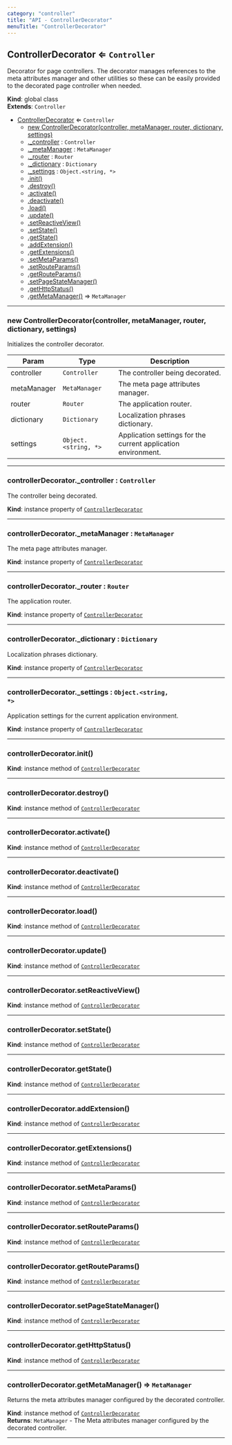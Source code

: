 ```yaml
---
category: "controller"
title: "API - ControllerDecorator"
menuTitle: "ControllerDecorator"
---
```


## ControllerDecorator ⇐ <code>Controller</code>&nbsp;<a name="ControllerDecorator" href="https://github.com/seznam/ima/blob/v17.7.9/packages/core/src/controller/ControllerDecorator.js#L21" target="_blank"><span class="icon"><i class="fas fa-external-link-alt fa-xs"></i></span></a>
Decorator for page controllers. The decorator manages references to the meta
attributes manager and other utilities so these can be easily provided to
the decorated page controller when needed.

**Kind**: global class  
**Extends**: <code>Controller</code>  

* [ControllerDecorator](#ControllerDecorator) ⇐ <code>Controller</code>
    * [new ControllerDecorator(controller, metaManager, router, dictionary, settings)](#new_ControllerDecorator_new)
    * [._controller](#ControllerDecorator+_controller) : <code>Controller</code>
    * [._metaManager](#ControllerDecorator+_metaManager) : <code>MetaManager</code>
    * [._router](#ControllerDecorator+_router) : <code>Router</code>
    * [._dictionary](#ControllerDecorator+_dictionary) : <code>Dictionary</code>
    * [._settings](#ControllerDecorator+_settings) : <code>Object.&lt;string, \*&gt;</code>
    * [.init()](#ControllerDecorator+init)
    * [.destroy()](#ControllerDecorator+destroy)
    * [.activate()](#ControllerDecorator+activate)
    * [.deactivate()](#ControllerDecorator+deactivate)
    * [.load()](#ControllerDecorator+load)
    * [.update()](#ControllerDecorator+update)
    * [.setReactiveView()](#ControllerDecorator+setReactiveView)
    * [.setState()](#ControllerDecorator+setState)
    * [.getState()](#ControllerDecorator+getState)
    * [.addExtension()](#ControllerDecorator+addExtension)
    * [.getExtensions()](#ControllerDecorator+getExtensions)
    * [.setMetaParams()](#ControllerDecorator+setMetaParams)
    * [.setRouteParams()](#ControllerDecorator+setRouteParams)
    * [.getRouteParams()](#ControllerDecorator+getRouteParams)
    * [.setPageStateManager()](#ControllerDecorator+setPageStateManager)
    * [.getHttpStatus()](#ControllerDecorator+getHttpStatus)
    * [.getMetaManager()](#ControllerDecorator+getMetaManager) ⇒ <code>MetaManager</code>


* * *

### new ControllerDecorator(controller, metaManager, router, dictionary, settings)&nbsp;<a name="new_ControllerDecorator_new"></a>
Initializes the controller decorator.


| Param | Type | Description |
| --- | --- | --- |
| controller | <code>Controller</code> | The controller being decorated. |
| metaManager | <code>MetaManager</code> | The meta page attributes manager. |
| router | <code>Router</code> | The application router. |
| dictionary | <code>Dictionary</code> | Localization phrases dictionary. |
| settings | <code>Object.&lt;string, \*&gt;</code> | Application settings for the        current application environment. |


* * *

### controllerDecorator.\_controller : <code>Controller</code>&nbsp;<a name="ControllerDecorator+_controller" href="https://github.com/seznam/ima/blob/v17.7.9/packages/core/src/controller/ControllerDecorator.js#L29" target="_blank"><span class="icon"><i class="fas fa-external-link-alt fa-xs"></i></span></a>
The controller being decorated.

**Kind**: instance property of [<code>ControllerDecorator</code>](#ControllerDecorator)  

* * *

### controllerDecorator.\_metaManager : <code>MetaManager</code>&nbsp;<a name="ControllerDecorator+_metaManager" href="https://github.com/seznam/ima/blob/v17.7.9/packages/core/src/controller/ControllerDecorator.js#L36" target="_blank"><span class="icon"><i class="fas fa-external-link-alt fa-xs"></i></span></a>
The meta page attributes manager.

**Kind**: instance property of [<code>ControllerDecorator</code>](#ControllerDecorator)  

* * *

### controllerDecorator.\_router : <code>Router</code>&nbsp;<a name="ControllerDecorator+_router" href="https://github.com/seznam/ima/blob/v17.7.9/packages/core/src/controller/ControllerDecorator.js#L43" target="_blank"><span class="icon"><i class="fas fa-external-link-alt fa-xs"></i></span></a>
The application router.

**Kind**: instance property of [<code>ControllerDecorator</code>](#ControllerDecorator)  

* * *

### controllerDecorator.\_dictionary : <code>Dictionary</code>&nbsp;<a name="ControllerDecorator+_dictionary" href="https://github.com/seznam/ima/blob/v17.7.9/packages/core/src/controller/ControllerDecorator.js#L50" target="_blank"><span class="icon"><i class="fas fa-external-link-alt fa-xs"></i></span></a>
Localization phrases dictionary.

**Kind**: instance property of [<code>ControllerDecorator</code>](#ControllerDecorator)  

* * *

### controllerDecorator.\_settings : <code>Object.&lt;string, \*&gt;</code>&nbsp;<a name="ControllerDecorator+_settings" href="https://github.com/seznam/ima/blob/v17.7.9/packages/core/src/controller/ControllerDecorator.js#L57" target="_blank"><span class="icon"><i class="fas fa-external-link-alt fa-xs"></i></span></a>
Application settings for the current application environment.

**Kind**: instance property of [<code>ControllerDecorator</code>](#ControllerDecorator)  

* * *

### controllerDecorator.init()&nbsp;<a name="ControllerDecorator+init" href="https://github.com/seznam/ima/blob/v17.7.9/packages/core/src/controller/ControllerDecorator.js#L63" target="_blank"><span class="icon"><i class="fas fa-external-link-alt fa-xs"></i></span></a>
**Kind**: instance method of [<code>ControllerDecorator</code>](#ControllerDecorator)  

* * *

### controllerDecorator.destroy()&nbsp;<a name="ControllerDecorator+destroy" href="https://github.com/seznam/ima/blob/v17.7.9/packages/core/src/controller/ControllerDecorator.js#L70" target="_blank"><span class="icon"><i class="fas fa-external-link-alt fa-xs"></i></span></a>
**Kind**: instance method of [<code>ControllerDecorator</code>](#ControllerDecorator)  

* * *

### controllerDecorator.activate()&nbsp;<a name="ControllerDecorator+activate" href="https://github.com/seznam/ima/blob/v17.7.9/packages/core/src/controller/ControllerDecorator.js#L77" target="_blank"><span class="icon"><i class="fas fa-external-link-alt fa-xs"></i></span></a>
**Kind**: instance method of [<code>ControllerDecorator</code>](#ControllerDecorator)  

* * *

### controllerDecorator.deactivate()&nbsp;<a name="ControllerDecorator+deactivate" href="https://github.com/seznam/ima/blob/v17.7.9/packages/core/src/controller/ControllerDecorator.js#L84" target="_blank"><span class="icon"><i class="fas fa-external-link-alt fa-xs"></i></span></a>
**Kind**: instance method of [<code>ControllerDecorator</code>](#ControllerDecorator)  

* * *

### controllerDecorator.load()&nbsp;<a name="ControllerDecorator+load" href="https://github.com/seznam/ima/blob/v17.7.9/packages/core/src/controller/ControllerDecorator.js#L91" target="_blank"><span class="icon"><i class="fas fa-external-link-alt fa-xs"></i></span></a>
**Kind**: instance method of [<code>ControllerDecorator</code>](#ControllerDecorator)  

* * *

### controllerDecorator.update()&nbsp;<a name="ControllerDecorator+update" href="https://github.com/seznam/ima/blob/v17.7.9/packages/core/src/controller/ControllerDecorator.js#L98" target="_blank"><span class="icon"><i class="fas fa-external-link-alt fa-xs"></i></span></a>
**Kind**: instance method of [<code>ControllerDecorator</code>](#ControllerDecorator)  

* * *

### controllerDecorator.setReactiveView()&nbsp;<a name="ControllerDecorator+setReactiveView" href="https://github.com/seznam/ima/blob/v17.7.9/packages/core/src/controller/ControllerDecorator.js#L105" target="_blank"><span class="icon"><i class="fas fa-external-link-alt fa-xs"></i></span></a>
**Kind**: instance method of [<code>ControllerDecorator</code>](#ControllerDecorator)  

* * *

### controllerDecorator.setState()&nbsp;<a name="ControllerDecorator+setState" href="https://github.com/seznam/ima/blob/v17.7.9/packages/core/src/controller/ControllerDecorator.js#L112" target="_blank"><span class="icon"><i class="fas fa-external-link-alt fa-xs"></i></span></a>
**Kind**: instance method of [<code>ControllerDecorator</code>](#ControllerDecorator)  

* * *

### controllerDecorator.getState()&nbsp;<a name="ControllerDecorator+getState" href="https://github.com/seznam/ima/blob/v17.7.9/packages/core/src/controller/ControllerDecorator.js#L119" target="_blank"><span class="icon"><i class="fas fa-external-link-alt fa-xs"></i></span></a>
**Kind**: instance method of [<code>ControllerDecorator</code>](#ControllerDecorator)  

* * *

### controllerDecorator.addExtension()&nbsp;<a name="ControllerDecorator+addExtension" href="https://github.com/seznam/ima/blob/v17.7.9/packages/core/src/controller/ControllerDecorator.js#L126" target="_blank"><span class="icon"><i class="fas fa-external-link-alt fa-xs"></i></span></a>
**Kind**: instance method of [<code>ControllerDecorator</code>](#ControllerDecorator)  

* * *

### controllerDecorator.getExtensions()&nbsp;<a name="ControllerDecorator+getExtensions" href="https://github.com/seznam/ima/blob/v17.7.9/packages/core/src/controller/ControllerDecorator.js#L135" target="_blank"><span class="icon"><i class="fas fa-external-link-alt fa-xs"></i></span></a>
**Kind**: instance method of [<code>ControllerDecorator</code>](#ControllerDecorator)  

* * *

### controllerDecorator.setMetaParams()&nbsp;<a name="ControllerDecorator+setMetaParams" href="https://github.com/seznam/ima/blob/v17.7.9/packages/core/src/controller/ControllerDecorator.js#L142" target="_blank"><span class="icon"><i class="fas fa-external-link-alt fa-xs"></i></span></a>
**Kind**: instance method of [<code>ControllerDecorator</code>](#ControllerDecorator)  

* * *

### controllerDecorator.setRouteParams()&nbsp;<a name="ControllerDecorator+setRouteParams" href="https://github.com/seznam/ima/blob/v17.7.9/packages/core/src/controller/ControllerDecorator.js#L155" target="_blank"><span class="icon"><i class="fas fa-external-link-alt fa-xs"></i></span></a>
**Kind**: instance method of [<code>ControllerDecorator</code>](#ControllerDecorator)  

* * *

### controllerDecorator.getRouteParams()&nbsp;<a name="ControllerDecorator+getRouteParams" href="https://github.com/seznam/ima/blob/v17.7.9/packages/core/src/controller/ControllerDecorator.js#L162" target="_blank"><span class="icon"><i class="fas fa-external-link-alt fa-xs"></i></span></a>
**Kind**: instance method of [<code>ControllerDecorator</code>](#ControllerDecorator)  

* * *

### controllerDecorator.setPageStateManager()&nbsp;<a name="ControllerDecorator+setPageStateManager" href="https://github.com/seznam/ima/blob/v17.7.9/packages/core/src/controller/ControllerDecorator.js#L169" target="_blank"><span class="icon"><i class="fas fa-external-link-alt fa-xs"></i></span></a>
**Kind**: instance method of [<code>ControllerDecorator</code>](#ControllerDecorator)  

* * *

### controllerDecorator.getHttpStatus()&nbsp;<a name="ControllerDecorator+getHttpStatus" href="https://github.com/seznam/ima/blob/v17.7.9/packages/core/src/controller/ControllerDecorator.js#L176" target="_blank"><span class="icon"><i class="fas fa-external-link-alt fa-xs"></i></span></a>
**Kind**: instance method of [<code>ControllerDecorator</code>](#ControllerDecorator)  

* * *

### controllerDecorator.getMetaManager() ⇒ <code>MetaManager</code>&nbsp;<a name="ControllerDecorator+getMetaManager" href="https://github.com/seznam/ima/blob/v17.7.9/packages/core/src/controller/ControllerDecorator.js#L187" target="_blank"><span class="icon"><i class="fas fa-external-link-alt fa-xs"></i></span></a>
Returns the meta attributes manager configured by the decorated
controller.

**Kind**: instance method of [<code>ControllerDecorator</code>](#ControllerDecorator)  
**Returns**: <code>MetaManager</code> - The Meta attributes manager configured by the
        decorated controller.  

* * *

